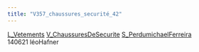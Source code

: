 ```yaml
---
title: "V357_chaussures_securité_42"
---
```


[L_Vetements](notes/equipements/L_Vetements.md) [V_ChaussuresDeSecurite](notes/equipements/vetements/V_ChaussuresDeSecurite.md) [S_Perdu](notes/statut/S_Perdu.md)[michaelFerreira](notes/utilisateurs/beneficiaires/michaelFerreira.md)\
140621 léoHafner